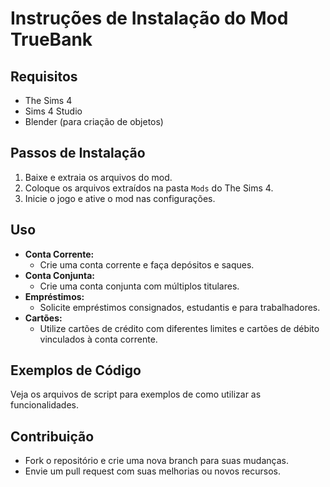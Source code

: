 # Instruções de Instalação do Mod TrueBank

## Requisitos
- The Sims 4
- Sims 4 Studio
- Blender (para criação de objetos)

## Passos de Instalação
1. Baixe e extraia os arquivos do mod.
2. Coloque os arquivos extraídos na pasta `Mods` do The Sims 4.
3. Inicie o jogo e ative o mod nas configurações.

## Uso
- **Conta Corrente:**
  - Crie uma conta corrente e faça depósitos e saques.
- **Conta Conjunta:**
  - Crie uma conta conjunta com múltiplos titulares.
- **Empréstimos:**
  - Solicite empréstimos consignados, estudantis e para trabalhadores.
- **Cartões:**
  - Utilize cartões de crédito com diferentes limites e cartões de débito vinculados à conta corrente.

## Exemplos de Código
Veja os arquivos de script para exemplos de como utilizar as funcionalidades.

## Contribuição
- Fork o repositório e crie uma nova branch para suas mudanças.
- Envie um pull request com suas melhorias ou novos recursos.
